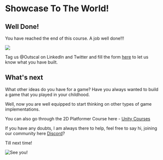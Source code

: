 # Showcase To The World!

## Well Done!

You have reached the end of this course. A job well done!!!

![](https://media.giphy.com/media/cjWqhifxgQBmXKTZlK/giphy.gif)



Tag us @Outscal on LinkedIn and Twitter and fill the form [here](https://airtable.com/shrXGSkgf5NClpoIU) to let us know what you have built.

## What's next

What other ideas do you have for a game? Have you always wanted to build a game that you played in your childhood. 

Well, now you are well equipped to start thinking on other types of game implementations. 

You can also go through the 2D Platformer Course here - [Unity Courses](https://academy.outscal.com/unity-course-content/)

If you have any doubts, I am always there to help, feel free to say hi, joining our community here [Discord](https://discord.com/invite/R4hfXhsWjN)? 

Till next time!

![See you!](https://media.giphy.com/media/l1J3CbFgn5o7DGRuE/giphy.gif)
